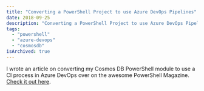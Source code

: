 ```yaml
---
title: "Converting a PowerShell Project to use Azure DevOps Pipelines"
date: 2018-09-25
description: "Converting a PowerShell Project to use Azure DevOps Pipelines"
tags: 
  - "powershell"
  - "azure-devops"
  - "cosmosdb"
isArchived: true
---
```


I wrote an article on converting my Cosmos DB PowerShell module to use a CI process in Azure DevOps over on the awesome PowerShell Magazine. [Check it out here](https://www.powershellmagazine.com/2018/09/20/converting-a-powershell-project-to-use-azure-devops-pipelines/).

